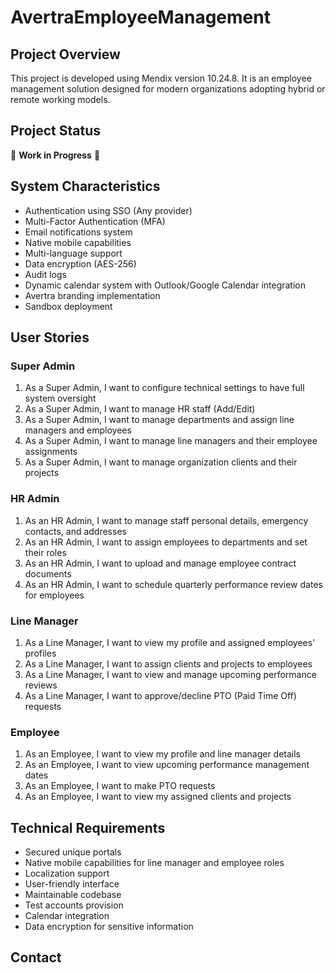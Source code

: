 # AvertraEmployeeManagement

## Project Overview
This project is developed using Mendix version 10.24.8. It is an employee management solution designed for modern organizations adopting hybrid or remote working models.

## Project Status
🚧 **Work in Progress** 🚧

## System Characteristics
- Authentication using SSO (Any provider)
- Multi-Factor Authentication (MFA)
- Email notifications system
- Native mobile capabilities
- Multi-language support
- Data encryption (AES-256)
- Audit logs
- Dynamic calendar system with Outlook/Google Calendar integration
- Avertra branding implementation
- Sandbox deployment

## User Stories

### Super Admin
1. As a Super Admin, I want to configure technical settings to have full system oversight
2. As a Super Admin, I want to manage HR staff (Add/Edit)
3. As a Super Admin, I want to manage departments and assign line managers and employees
4. As a Super Admin, I want to manage line managers and their employee assignments
5. As a Super Admin, I want to manage organization clients and their projects

### HR Admin
1. As an HR Admin, I want to manage staff personal details, emergency contacts, and addresses
2. As an HR Admin, I want to assign employees to departments and set their roles
3. As an HR Admin, I want to upload and manage employee contract documents
4. As an HR Admin, I want to schedule quarterly performance review dates for employees

### Line Manager
1. As a Line Manager, I want to view my profile and assigned employees' profiles
2. As a Line Manager, I want to assign clients and projects to employees
3. As a Line Manager, I want to view and manage upcoming performance reviews
4. As a Line Manager, I want to approve/decline PTO (Paid Time Off) requests

### Employee
1. As an Employee, I want to view my profile and line manager details
2. As an Employee, I want to view upcoming performance management dates
3. As an Employee, I want to make PTO requests
4. As an Employee, I want to view my assigned clients and projects

## Technical Requirements
- Secured unique portals
- Native mobile capabilities for line manager and employee roles
- Localization support
- User-friendly interface
- Maintainable codebase
- Test accounts provision
- Calendar integration
- Data encryption for sensitive information

## Contact


